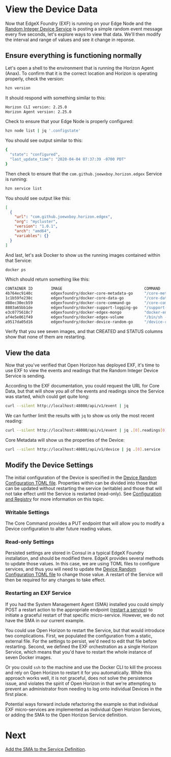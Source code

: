

# View the Device Data

Now that EdgeX Foundry (EXF) is running on your Edge Node and the [Random Integer Device Service](https://docs.edgexfoundry.org/1.2/examples/Ch-ExamplesRandomDeviceService/) is posting a simple random event message every five seconds, let's explore ways to view that data.  We'll then modify the interval and range of values and see it change in reponse.

## Ensure everything is functioning normally

Let's open a shell to the environment that is running the Horizon Agent (Anax).  To confirm that it is the correct location and Horizon is operating properly, check the version:

``` bash
hzn version
```

It should respond with something similar to this:

``` bash
Horizon CLI version: 2.25.0
Horizon Agent version: 2.25.0
```

Check to ensure that your Edge Node is properly configured:

``` bash
hzn node list | jq '.configstate'
```

You should see output similar to this:

``` bash
{
  "state": "configured",
  "last_update_time": "2020-04-04 07:37:39 -0700 PDT"
}
```

Then check to ensure that the `com.github.joewxboy.horizon.edgex` Service is running:

``` bash
hzn service list
```

You should see output like this:

``` json
[
  {
    "url": "com.github.joewxboy.horizon.edgex",
    "org": "mycluster",
    "version": "1.0.1",
    "arch": "amd64",
    "variables": {}
  }
]
```

And last, let's ask Docker to show us the running images contained within that Service:

``` bash 
docker ps
```

Which should return something like this:

``` bash
CONTAINER ID        IMAGE                                    COMMAND                  CREATED             STATUS              PORTS                                              NAMES
4b764ec9140c        edgexfoundry/docker-core-metadata-go     "/core-metadata --re…"   6 hours ago         Up 6 hours          0.0.0.0:48081->48081/tcp, 48082/tcp                1a85b4ce42a70ca27b0d1eee80c154e56ca8dda50f41199ccb4ec5e253a9c1cd-edgex-core-metadata
1c1b59fe238c        edgexfoundry/docker-core-data-go         "/core-data --regist…"   6 hours ago         Up 6 hours          0.0.0.0:5563->5563/tcp, 0.0.0.0:48080->48080/tcp   1a85b4ce42a70ca27b0d1eee80c154e56ca8dda50f41199ccb4ec5e253a9c1cd-edgex-core-data
d88ec30ecb59        edgexfoundry/docker-core-command-go      "/core-command --reg…"   6 hours ago         Up 6 hours          0.0.0.0:48082->48082/tcp                           1a85b4ce42a70ca27b0d1eee80c154e56ca8dda50f41199ccb4ec5e253a9c1cd-edgex-core-command
8803a65bb1de        edgexfoundry/docker-support-logging-go   "/support-logging --…"   6 hours ago         Up 6 hours          0.0.0.0:48061->48061/tcp                           1a85b4ce42a70ca27b0d1eee80c154e56ca8dda50f41199ccb4ec5e253a9c1cd-edgex-support-logging
e3c0775618c7        edgexfoundry/docker-edgex-mongo          "docker-entrypoint.s…"   6 hours ago         Up 6 hours          0.0.0.0:27017->27017/tcp                           1a85b4ce42a70ca27b0d1eee80c154e56ca8dda50f41199ccb4ec5e253a9c1cd-edgex-mongo
af4e5e061f49        edgexfoundry/docker-edgex-volume         "/bin/sh -c '/usr/bi…"   6 hours ago         Up 6 hours                                                             1a85b4ce42a70ca27b0d1eee80c154e56ca8dda50f41199ccb4ec5e253a9c1cd-edgex-files
a9517da05d16        edgexfoundry/docker-device-random-go     "/device-random --pr…"   6 hours ago         Up 6 hours          0.0.0.0:49988->49988/tcp                           1a85b4ce42a70ca27b0d1eee80c154e56ca8dda50f41199ccb4ec5e253a9c1cd-edgex-device-random
```

Verify that you see seven images, and that CREATED and STATUS columns show that none of them are restarting.

## View the data

Now that you've verified that Open Horizon has deployed EXF, it's time to use EXF to view the events and readings that the Random Integer Device Service is sending.

According to the EXF documentation, you could request the URL for Core Data, but that will show you all of the events and readings since the Service was started, which could get quite long:

``` bash
curl --silent http://localhost:48080/api/v1/event | jq
```

We can further limit the results with `jq` to show us only the most recent reading:

``` bash
curl --silent http://localhost:48080/api/v1/event | jq .[0].readings[0].value
```

Core Metadata will show us the properties of the Device:

``` bash
curl --silent http://localhost:48081/api/v1/device | jq .[0].service
```

## Modify the Device Settings

The initial configuration of the Device is specified in the [Device Random Configuration TOML file](./hub/res/device-random-config.toml).  Properties within can be divided into those that can be updated without restarting the service (writable) and those that will not take effect until the Service is restarted (read-only).  See [Configuration and Registry](https://docs.edgexfoundry.org/1.2/microservices/configuration/Ch-Configuration/#readable-vs-writable-settings) for more information on this topic. 

### Writable Settings

The Core Command provides a PUT endpoint that will allow you to modify a Device configuration to alter future reading values.

### Read-only Settings

Persisted settings are stored in Consul in a typical EdgeX Foundry installation, and should be modified there.  EdgeX provides several methods to update those values.  In this case, we are using TOML files to configure services, and thus you will need to update the [Device Random Configuration TOML file](./hub/res/device-random-config.toml) to change those value.  A restart of the Service will then be required for any changes to take effect.

### Restarting an EXF Service

If you had the System Management Agent (SMA) installed you could simply POST a restart action to the appropriate endpoint ([restart a service](https://docs.edgexfoundry.org/1.2/microservices/system-management/agent/Ch_SysMgmtAgent/#restart-a-service)) to initiate a graceful restart of that specific micro-service.  However, we do not have the SMA in our current example.

You could use Open Horizon to restart the Service, but that would introduce two complications.  First, we populated the configuration from a static, external file.  For the settings to persist, we'd need to edit that file before restarting.  Second, we defined the EXF orchestration as a single Horizon Service, which means that you'd have to restart the whole instance of seven Docker images.

Or you could `ssh` to the machine and use the Docker CLI to kill the process and rely on Open Horizon to restart it for you automatically.  While this approach works well, it is not graceful, does not solve the persistence issue, and violates the spirit of Open Horizon in that we're attempting to prevent an administrator from needing to log onto individual Devices in the first place.

Potential ways forward include refactoring the example so that individual EXF micro-services are implemented as individual Open Horizon Services, or adding the SMA to the Open Horizon Service definition.

# Next

[Add the SMA to the Service Definition](06-add-the-sma.md).
